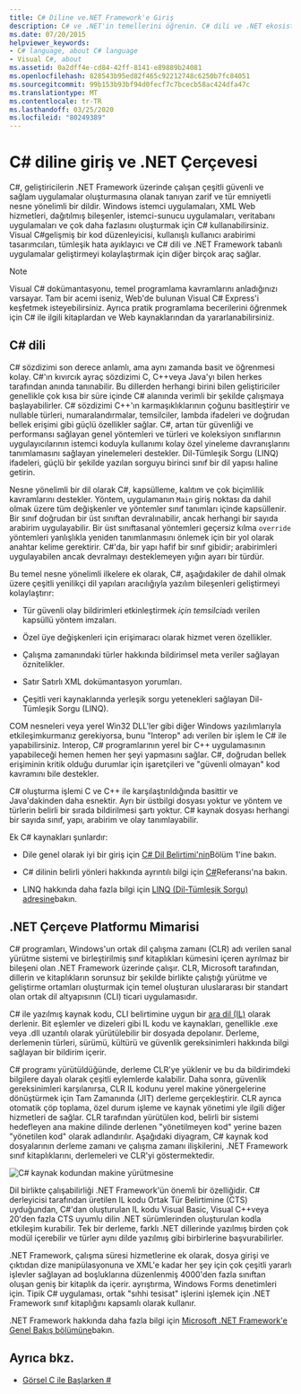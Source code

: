 ```yaml
---
title: C# Diline ve.NET Framework'e Giriş
description: C# ve .NET'in temellerini öğrenin. C# dili ve .NET ekosistemi hakkında genel bir bakış alın.
ms.date: 07/20/2015
helpviewer_keywords:
- C# language, about C# language
- Visual C#, about
ms.assetid: 0a2dff4e-cd84-42ff-8141-e89889b24081
ms.openlocfilehash: 828543b95ed82f465c92212748c6250b7fc84051
ms.sourcegitcommit: 99b153b93bf94d0fecf7c7bcecb58ac424dfa47c
ms.translationtype: MT
ms.contentlocale: tr-TR
ms.lasthandoff: 03/25/2020
ms.locfileid: "80249389"
---
```

# <a name="introduction-to-the-c-language-and-the-net-framework"></a>C# diline giriş ve .NET Çerçevesi

C#, geliştiricilerin .NET Framework üzerinde çalışan çeşitli güvenli ve sağlam uygulamalar oluşturmasına olanak tanıyan zarif ve tür emniyetli nesne yönelimli bir dildir. Windows istemci uygulamaları, XML Web hizmetleri, dağıtılmış bileşenler, istemci-sunucu uygulamaları, veritabanı uygulamaları ve çok daha fazlasını oluşturmak için C# kullanabilirsiniz. Visual C#gelişmiş bir kod düzenleyicisi, kullanışlı kullanıcı arabirimi tasarımcıları, tümleşik hata ayıklayıcı ve C# dili ve .NET Framework tabanlı uygulamalar geliştirmeyi kolaylaştırmak için diğer birçok araç sağlar.  
  
> [!NOTE]
> Visual C# dokümantasyonu, temel programlama kavramlarını anladığınızı varsayar. Tam bir acemi iseniz, Web'de bulunan Visual C# Express'i keşfetmek isteyebilirsiniz. Ayrıca pratik programlama becerilerini öğrenmek için C# ile ilgili kitaplardan ve Web kaynaklarından da yararlanabilirsiniz.  
  
## <a name="c-language"></a>C# dili

C# sözdizimi son derece anlamlı, ama aynı zamanda basit ve öğrenmesi kolay. C#'ın kıvırcık ayraç sözdizimi C, C++veya Java'yı bilen herkes tarafından anında tanınabilir. Bu dillerden herhangi birini bilen geliştiriciler genellikle çok kısa bir süre içinde C# alanında verimli bir şekilde çalışmaya başlayabilirler. C# sözdizimi C++'ın karmaşıklıklarının çoğunu basitleştirir ve nullable türleri, numaralandırmalar, temsilciler, lambda ifadeleri ve doğrudan bellek erişimi gibi güçlü özellikler sağlar. C#, artan tür güvenliği ve performansı sağlayan genel yöntemleri ve türleri ve koleksiyon sınıflarının uygulayıcılarının istemci koduyla kullanımı kolay özel yineleme davranışlarını tanımlamasını sağlayan yinelemeleri destekler. Dil-Tümleşik Sorgu (LINQ) ifadeleri, güçlü bir şekilde yazılan sorguyu birinci sınıf bir dil yapısı haline getirin.  
  
 Nesne yönelimli bir dil olarak C#, kapsülleme, kalıtım ve çok biçimlilik kavramlarını destekler. Yöntem, uygulamanın `Main` giriş noktası da dahil olmak üzere tüm değişkenler ve yöntemler sınıf tanımları içinde kapsüllenir. Bir sınıf doğrudan bir üst sınıftan devralınabilir, ancak herhangi bir sayıda arabirim uygulayabilir. Bir üst sınıftasanal yöntemleri geçersiz kılma `override` yöntemleri yanlışlıkla yeniden tanımlanmasını önlemek için bir yol olarak anahtar kelime gerektirir. C#'da, bir yapı hafif bir sınıf gibidir; arabirimleri uygulayabilen ancak devralmayı desteklemeyen yığın ayarı bir türdür.  
  
 Bu temel nesne yönelimli ilkelere ek olarak, C#, aşağıdakiler de dahil olmak üzere çeşitli yenilikçi dil yapıları aracılığıyla yazılım bileşenleri geliştirmeyi kolaylaştırır:  
  
- Tür güvenli olay bildirimleri etkinleştirmek *için temsilci*adı verilen kapsüllü yöntem imzaları.  
  
- Özel üye değişkenleri için erişimaracı olarak hizmet veren özellikler.  
  
- Çalışma zamanındaki türler hakkında bildirimsel meta veriler sağlayan öznitelikler.  
  
- Satır Satırlı XML dokümantasyon yorumları.  
  
- Çeşitli veri kaynaklarında yerleşik sorgu yetenekleri sağlayan Dil-Tümleşik Sorgu (LINQ).  
  
 COM nesneleri veya yerel Win32 DLL'ler gibi diğer Windows yazılımlarıyla etkileşimkurmanız gerekiyorsa, bunu "Interop" adı verilen bir işlem le C# ile yapabilirsiniz. Interop, C# programlarının yerel bir C++ uygulamasının yapabileceği hemen hemen her şeyi yapmasını sağlar. C#, doğrudan bellek erişiminin kritik olduğu durumlar için işaretçileri ve "güvenli olmayan" kod kavramını bile destekler.  
  
 C# oluşturma işlemi C ve C++ ile karşılaştırıldığında basittir ve Java'dakinden daha esnektir. Ayrı bir üstbilgi dosyası yoktur ve yöntem ve türlerin belirli bir sırada bildirilmesi şartı yoktur. C# kaynak dosyası herhangi bir sayıda sınıf, yapı, arabirim ve olay tanımlayabilir.  
  
 Ek C# kaynakları şunlardır:  
  
- Dile genel olarak iyi bir giriş için [C# Dil Belirtimi'nin](/dotnet/csharp/language-reference/language-specification/introduction)Bölüm 1'ine bakın.  
  
- C# dilinin belirli yönleri hakkında ayrıntılı bilgi için [C#](../language-reference/index.md)Referansı'na bakın.  
  
- LINQ hakkında daha fazla bilgi için [LINQ (Dil-Tümleşik Sorgu) adresine](../programming-guide/concepts/linq/index.md)bakın.  

## <a name="net-framework-platform-architecture"></a>.NET Çerçeve Platformu Mimarisi

 C# programları, Windows'un ortak dil çalışma zamanı (CLR) adı verilen sanal yürütme sistemi ve birleştirilmiş sınıf kitaplıkları kümesini içeren ayrılmaz bir bileşeni olan .NET Framework üzerinde çalışır. CLR, Microsoft tarafından, dillerin ve kitaplıkların sorunsuz bir şekilde birlikte çalıştığı yürütme ve geliştirme ortamları oluşturmak için temel oluşturan uluslararası bir standart olan ortak dil altyapısının (CLI) ticari uygulamasıdır.  
  
 C# ile yazılmış kaynak kodu, CLI belirtimine uygun bir [ara dil (IL)](../../standard/managed-code.md) olarak derlenir. Bit eşlemler ve dizeleri gibi IL kodu ve kaynakları, genellikle .exe veya .dll uzantılı olarak yürütülebilir bir dosyada depolanır. Derleme, derlemenin türleri, sürümü, kültürü ve güvenlik gereksinimleri hakkında bilgi sağlayan bir bildirim içerir.  
  
 C# programı yürütüldüğünde, derleme CLR'ye yüklenir ve bu da bildirimdeki bilgilere dayalı olarak çeşitli eylemlerde kalabilir. Daha sonra, güvenlik gereksinimleri karşılanırsa, CLR IL kodunu yerel makine yönergelerine dönüştürmek için Tam Zamanında (JIT) derleme gerçekleştirir. CLR ayrıca otomatik çöp toplama, özel durum işleme ve kaynak yönetimi yle ilgili diğer hizmetleri de sağlar. CLR tarafından yürütülen kod, belirli bir sistemi hedefleyen ana makine dilinde derlenen "yönetilmeyen kod" yerine bazen "yönetilen kod" olarak adlandırılır. Aşağıdaki diyagram, C# kaynak kod dosyalarının derleme zamanı ve çalışma zamanı ilişkilerini, .NET Framework sınıf kitaplıklarını, derlemeleri ve CLR'yi göstermektedir.  
  
 ![C# kaynak kodundan makine yürütmesine](./media/introduction-to-the-csharp-language-and-the-net-framework/net-architecture-relationships.png)  
  
 Dil birlikte çalışabilirliği .NET Framework'ün önemli bir özelliğidir. C# derleyicisi tarafından üretilen IL kodu Ortak Tür Belirtimine (CTS) uyduğundan, C#'dan oluşturulan IL kodu Visual Basic, Visual C++veya 20'den fazla CTS uyumlu dilin .NET sürümlerinden oluşturulan kodla etkileşim kurabilir. Tek bir derleme, farklı .NET dillerinde yazılmış birden çok modül içerebilir ve türler aynı dilde yazılmış gibi birbirlerine başvurabilirler.  
  
 .NET Framework, çalışma süresi hizmetlerine ek olarak, dosya girişi ve çıktıdan dize manipülasyonuna ve XML'e kadar her şey için çok çeşitli yararlı işlevler sağlayan ad boşluklarına düzenlenmiş 4000'den fazla sınıftan oluşan geniş bir kitaplık da içerir. ayrıştırma, Windows Forms denetimleri için. Tipik C# uygulaması, ortak "sıhhi tesisat" işlerini işlemek için .NET Framework sınıf kitaplığını kapsamlı olarak kullanır.  
  
 .NET Framework hakkında daha fazla bilgi için [Microsoft .NET Framework'e Genel Bakış bölümüne](../../framework/get-started/overview.md)bakın.  
  
## <a name="see-also"></a>Ayrıca bkz.

- [Görsel C ile Başlarken #](/visualstudio/ide/quickstart-csharp-console)
